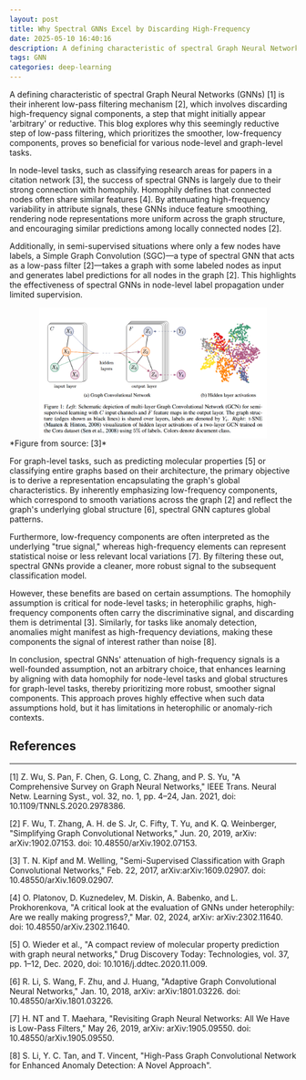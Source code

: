 ```yaml
---
layout: post
title: Why Spectral GNNs Excel by Discarding High-Frequency
date: 2025-05-10 16:40:16
description: A defining characteristic of spectral Graph Neural Networks (GNNs) is their inherent low-pass filtering mechanism, which involves discarding high-frequency signal components, a step that might initially appear 'arbitrary' or reductive. This blog explores why this seemingly reductive step of low-pass filtering, which prioritizes the smoother, low-frequency components, proves so beneficial for various node-level and graph-level tasks.
tags: GNN
categories: deep-learning
---
```


A defining characteristic of spectral Graph Neural Networks (GNNs) [1] is their inherent low-pass filtering mechanism [2], which involves discarding high-frequency signal components, a step that might initially appear 'arbitrary' or reductive. This blog explores why this seemingly reductive step of low-pass filtering, which prioritizes the smoother, low-frequency components, proves so beneficial for various node-level and graph-level tasks.

In node-level tasks, such as classifying research areas for papers in a citation network [3], the success of spectral GNNs is largely due to their strong connection with homophily. Homophily defines that connected nodes often share similar features [4]. By attenuating high-frequency variability in attribute signals, these GNNs induce feature smoothing, rendering node representations more uniform across the graph structure, and encouraging similar predictions among locally connected nodes [2].

Additionally, in semi-supervised situations where only a few nodes have labels, a Simple Graph Convolution (SGC)—a type of spectral GNN that acts as a low-pass filter [2]—takes a graph with some labeled nodes as input and generates label predictions for all nodes in the graph [2]. This highlights the effectiveness of spectral GNNs in node-level label propagation under limited supervision.

<img src="/assets/blog/lf/semi-hidden-layer.png" alt="Semi-supervised classification with GCNs - hidden layer architecture" style="max-width:400px; height:auto; display:block; margin:auto;">
*Figure from source: [3]*

For graph-level tasks, such as predicting molecular properties [5] or classifying entire graphs based on their architecture, the primary objective is to derive a representation encapsulating the graph's global characteristics. By inherently emphasizing low-frequency components, which correspond to smooth variations across the graph [2] and reflect the graph's underlying global structure [6], spectral GNN captures global patterns.

Furthermore, low-frequency components are often interpreted as the underlying "true signal," whereas high-frequency elements can represent statistical noise or less relevant local variations [7]. By filtering these out, spectral GNNs provide a cleaner, more robust signal to the subsequent classification model.

However, these benefits are based on certain assumptions. The homophily assumption is critical for node-level tasks; in heterophilic graphs, high-frequency components often carry the discriminative signal, and discarding them is detrimental [3]. Similarly, for tasks like anomaly detection, anomalies might manifest as high-frequency deviations, making these components the signal of interest rather than noise [8].

In conclusion, spectral GNNs' attenuation of high-frequency signals is a well-founded assumption, not an arbitrary choice, that enhances learning by aligning with data homophily for node-level tasks and global structures for graph-level tasks, thereby prioritizing more robust, smoother signal components. This approach proves highly effective when such data assumptions hold, but it has limitations in heterophilic or anomaly-rich contexts.

## References

---

[1] Z. Wu, S. Pan, F. Chen, G. Long, C. Zhang, and P. S. Yu, "A Comprehensive Survey on Graph Neural Networks," IEEE Trans. Neural Netw. Learning Syst., vol. 32, no. 1, pp. 4–24, Jan. 2021, doi: 10.1109/TNNLS.2020.2978386.

[2] F. Wu, T. Zhang, A. H. de S. Jr, C. Fifty, T. Yu, and K. Q. Weinberger, "Simplifying Graph Convolutional Networks," Jun. 20, 2019, arXiv: arXiv:1902.07153. doi: 10.48550/arXiv.1902.07153.

[3] T. N. Kipf and M. Welling, "Semi-Supervised Classification with Graph Convolutional Networks," Feb. 22, 2017, arXiv:arXiv:1609.02907. doi: 10.48550/arXiv.1609.02907.

[4] O. Platonov, D. Kuznedelev, M. Diskin, A. Babenko, and L. Prokhorenkova, "A critical look at the evaluation of GNNs under heterophily: Are we really making progress?," Mar. 02, 2024, arXiv: arXiv:2302.11640. doi: 10.48550/arXiv.2302.11640.

[5] O. Wieder et al., "A compact review of molecular property prediction with graph neural networks," Drug Discovery Today: Technologies, vol. 37, pp. 1–12, Dec. 2020, doi: 10.1016/j.ddtec.2020.11.009.

[6] R. Li, S. Wang, F. Zhu, and J. Huang, "Adaptive Graph Convolutional Neural Networks," Jan. 10, 2018, arXiv: arXiv:1801.03226. doi: 10.48550/arXiv.1801.03226.

[7] H. NT and T. Maehara, "Revisiting Graph Neural Networks: All We Have is Low-Pass Filters," May 26, 2019, arXiv: arXiv:1905.09550. doi: 10.48550/arXiv.1905.09550.

[8] S. Li, Y. C. Tan, and T. Vincent, "High-Pass Graph Convolutional Network for Enhanced Anomaly Detection: A Novel Approach".
